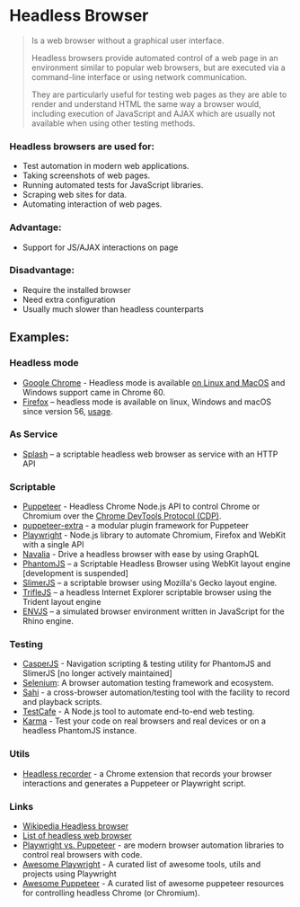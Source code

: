 # Headless Browser
> Is a web browser without a graphical user interface.
>
> Headless browsers provide automated control of a web page in an environment similar to popular web browsers, but are executed via a command-line interface or using network communication.
>
> They are particularly useful for testing web pages as they are able to render and understand HTML the same way a browser would, including execution of JavaScript and AJAX which are usually not available when using other testing methods.

### Headless browsers are used for:

- Test automation in modern web applications.
- Taking screenshots of web pages.
- Running automated tests for JavaScript libraries.
- Scraping web sites for data.
- Automating interaction of web pages.

### Advantage:
- Support for JS/AJAX interactions on page

### Disadvantage:
- Require the installed browser
- Need extra configuration
- Usually much slower than headless counterparts

## Examples:
### Headless mode
* [Google Chrome](https://blog.chromium.org/2017/05/chrome-59-beta-headless-chromium-native.html) - Headless mode is available  [on Linux and MacOS](https://chromium.googlesource.com/chromium/src/+/lkgr/headless/README.md#Usage-via-the-DevTools-remote-debugging-protocol) and Windows support came in Chrome 60.
* [Firefox](https://developer.mozilla.org/en-US/docs/Mozilla/Firefox/Headless_mode) – headless mode is available on linux, Windows and macOS since version 56, [usage](https://hacks.mozilla.org/2017/12/using-headless-mode-in-firefox/).

### As Service
* [Splash](https://github.com/scrapinghub/splash) – a scriptable headless web browser as service with an HTTP API

### Scriptable
* [Puppeteer](https://pptr.dev/) - Headless Chrome Node.js API to control Chrome or Chromium over the [Chrome DevTools Protocol (CDP)](https://chromedevtools.github.io/devtools-protocol/).
* [puppeteer-extra](https://github.com/berstend/puppeteer-extra) - a modular plugin framework for Puppeteer
* [Playwright](https://playwright.dev/) - Node.js library to automate Chromium, Firefox and WebKit with a single API
* [Navalia](https://github.com/joelgriffith/navalia) - Drive a headless browser with ease by using GraphQL
* [PhantomJS](http://phantomjs.org/) – a Scriptable Headless Browser using WebKit layout engine [development is suspended]
* [SlimerJS](https://slimerjs.org/) – a scriptable browser using Mozilla's Gecko layout engine.
* [TrifleJS](http://triflejs.org/) – a headless Internet Explorer scriptable browser using the Trident layout engine
* [ENVJS](https://github.com/thatcher/env-js) – a simulated browser environment written in JavaScript for the Rhino engine.

### Testing
* [CasperJS](http://casperjs.org/) - Navigation scripting & testing utility for PhantomJS and SlimerJS [no longer actively maintained]
* [Selenium](https://github.com/SeleniumHQ/selenium): A browser automation testing framework and ecosystem. 
* [Sahi](http://sahipro.com/sahi-open-source/) - a cross-browser automation/testing tool with the facility to record and playback scripts.
* [TestCafe](https://github.com/DevExpress/testcafe) - A Node.js tool to automate end-to-end web testing.
* [Karma](http://karma-runner.github.io) - Test your code on real browsers and real devices or on a headless PhantomJS instance.

### Utils
* [Headless recorder](https://github.com/checkly/headless-recorder) - a Chrome extension that records your browser interactions and generates a Puppeteer or Playwright script.

### Links
* [Wikipedia Headless browser](https://en.wikipedia.org/wiki/Headless_browser)
* [List of headless web browser](http://dhamaniasad.github.io/HeadlessBrowsers)
* [Playwright vs. Puppeteer](https://github.com/berstend/puppeteer-extra/wiki/Playwright-vs-Puppeteer) - are modern browser automation libraries to control real browsers with code.
* [Awesome Playwright](https://github.com/mxschmitt/awesome-playwright) - A curated list of awesome tools, utils and projects using Playwright
* [Awesome Puppeteer](https://github.com/transitive-bullshit/awesome-puppeteer) - A curated list of awesome puppeteer resources for controlling headless Chrome (or Chromium).

